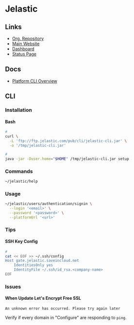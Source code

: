 # Jelastic

<!--
https://github.com/jelastic-jps
-->

## Links

- [Org. Repository](https://github.com/jelastic/)
- [Main Website](https://jelastic.com/)
- [Dashboard](https://app.jelastic.saveincloud.net/)
- [Status Page](https://status.saveincloud.com/)

## Docs

- [Platform CLI Overview](https://virtuozzo.com/application-platform-docs/cli/?lang=en)

## CLI

### Installation

#### Bash

```sh
#
curl \
  -L 'ftp://ftp.jelastic.com/pub/cli/jelastic-cli.jar' \
  -o '/tmp/jelastic-cli.jar'

#
java -jar -Duser.home="$HOME" /tmp/jelastic-cli.jar setup
```

### Commands

```sh
~/jelastic/help
```

### Usage

```sh
~/jelastic/users/authentication/signin \
  --login '<email>' \
  --password '<password>' \
  --platformUrl '<url>'
```

### Tips

#### SSH Key Config

```sh
#
cat << EOF >> ~/.ssh/config
Host gate.jelastic.saveincloud.net
    IdentitiesOnly yes
    IdentityFile ~/.ssh/id_rsa.<company-name>
EOF
```

### Issues

#### When Update Let's Encrypt Free SSL

```log
An unknown error has occurred. Please try again later
```

Verify if every domain in "Configure" are responding to `ping`.
